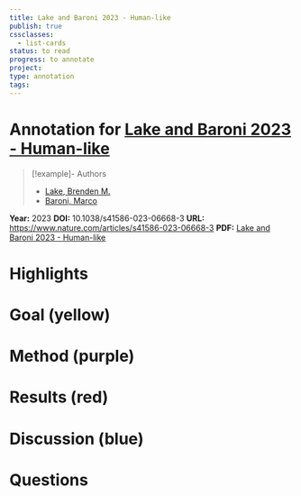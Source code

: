 ```yaml
---
title: Lake and Baroni 2023 - Human-like
publish: true
cssclasses:
  - list-cards
status: to read
progress: to annotate
project:
type: annotation
tags:
---
```

# Annotation for [Lake and Baroni 2023 - Human-like](Papers/References/Lake%20and%20Baroni%202023%20-%20Human-like)

> [!example]- Authors
> - [Lake, Brenden M.](Lake%2C%20Brenden%20M.)
> - [Baroni, Marco](Baroni%2C%20Marco)

**Year:** 2023
**DOI:** 10.1038/s41586-023-06668-3
**URL:** https://www.nature.com/articles/s41586-023-06668-3
**PDF:** [Lake and Baroni 2023 - Human-like](Papers/PDFs/Lake%20and%20Baroni%202023%20-%20Human-like%20systematic%20generalization%20through%20a%20meta-learning%20neural%20network.pdf)

# Highlights


# Goal (yellow)


# Method (purple)


# Results (red)


# Discussion (blue)


# Questions

